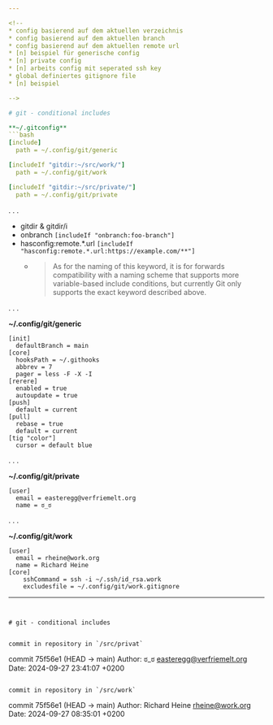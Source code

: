 ```yaml
---

<!--
* config basierend auf dem aktuellen verzeichnis
* config basierend auf dem aktuellen branch
* config basierend auf dem aktuellen remote url
* [n] beispiel für generische config
* [n] private config
* [n] arbeits config mit seperated ssh key 
* global definiertes gitignore file
* [n] beispiel

-->

# git - conditional includes

**~/.gitconfig**
```bash
[include]
  path = ~/.config/git/generic

[includeIf "gitdir:~/src/work/"]
  path = ~/.config/git/work

[includeIf "gitdir:~/src/private/"]
  path = ~/.config/git/private
```

. . .

 * gitdir & gitdir/i
 * onbranch `[includeIf "onbranch:foo-branch"]`
 * hasconfig:remote.*.url `[includeIf "hasconfig:remote.*.url:https://example.com/**"]`
    * > As for the naming of this keyword, it is for forwards compatibility with a naming scheme that supports more variable-based include conditions, but currently Git only supports the exact keyword described above.

. . . 

**~/.config/git/generic**
```
[init]
  defaultBranch = main
[core]
  hooksPath = ~/.githooks
  abbrev = 7
  pager = less -F -X -I
[rerere]
  enabled = true
  autoupdate = true
[push]
  default = current
[pull]
  rebase = true
  default = current
[tig "color"]
  cursor = default blue
```

. . .

**~/.config/git/private**
```
[user]
  email = easteregg@verfriemelt.org
  name = ಠ_ಠ
```

. . .

**~/.config/git/work**
```
[user]
  email = rheine@work.org
  name = Richard Heine
[core]
    sshCommand = ssh -i ~/.ssh/id_rsa.work
    excludesfile = ~/.config/git/work.gitignore
```

---
```


# git - conditional includes


commit in repository in `/src/privat`
```
commit 75f56e1 (HEAD -> main)
Author: ಠ_ಠ <easteregg@verfriemelt.org>
Date:   2024-09-27 23:41:07 +0200
```

commit in repository in `/src/work`
```
commit 75f56e1 (HEAD -> main)
Author: Richard Heine <rheine@work.org>
Date:   2024-09-27 08:35:01 +0200
```
